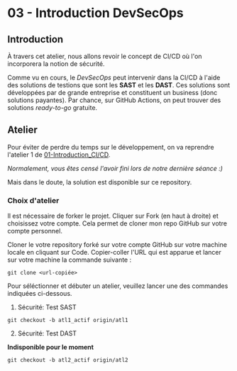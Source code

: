 # 03 - Introduction DevSecOps

## Introduction

À travers cet atelier, nous allons revoir le concept de CI/CD où l'on incorporera la notion de sécurité.

Comme vu en cours, le *DevSecOps* peut intervenir dans la CI/CD à l'aide des solutions de testions que sont les **SAST** et les **DAST**. Ces solutions sont développées par de grande entreprise et constituent un business (donc solutions payantes). Par chance, sur GitHub Actions, on peut trouver des solutions *ready-to-go* gratuite.

## Atelier


Pour éviter de perdre du temps sur le développement, on va reprendre l'atelier 1 de [01-Introduction_CI/CD](https://github.com/rxinui-teaching/01-introduction-ci-cd/tree/atl1).

*Normalement, vous êtes censé l'avoir fini lors de notre dernière séance :)*

Mais dans le doute, la solution est disponible sur ce repository. 

### Choix d'atelier

Il est nécessaire de forker le projet. Cliquer sur Fork (en haut à droite) et choisissez votre compte. Cela permet de cloner mon repo GitHub sur votre compte personnel.

Cloner le votre repository forké sur votre compte GitHub sur votre machine locale en cliquant sur Code. Copier-coller l'URL qui est apparue et lancer sur votre machine la commande suivante :

```
git clone <url-copiée>
```

Pour séléctionner et débuter un atelier, veuillez lancer une des commandes indiquées ci-dessous.

1. Sécurité: Test SAST

```
git checkout -b atl1_actif origin/atl1
```

2. Sécurité: Test DAST

**Indisponible pour le moment**

```
git checkout -b atl2_actif origin/atl2
```
